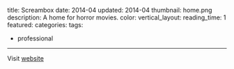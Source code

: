 title: Screambox
date: 2014-04
updated: 2014-04
thumbnail: home.png
description: A home for horror movies.
color:
vertical_layout:
reading_time: 1
featured:
categories:
tags:
- professional
---

Visit [website](https://www.screambox.com/)
